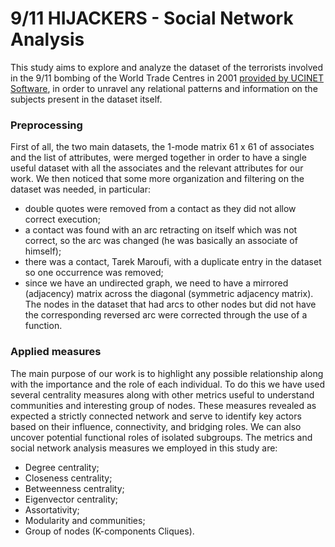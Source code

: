 # 9/11 HIJACKERS - Social Network Analysis

This study aims to explore and analyze the dataset of the terrorists involved in the 9/11 bombing of the World Trade Centres in 2001 [provided by UCINET Software](https://sites.google.com/site/ucinetsoftware/datasets/covert-networks/911-hijackers?authuser=0), in order to unravel any relational patterns and information on the subjects present in the dataset itself.

<h3>Preprocessing</h3>
First of all, the two main datasets, the 1-mode matrix 61 x 61 of associates and the list of attributes, were merged together in order to have a single useful dataset with all the associates and the relevant attributes for our work. We then noticed that some more organization and filtering on the dataset was needed, in particular:

- double quotes were removed from a contact as they did not allow correct execution;
- a contact was found with an arc retracting on itself which was not correct, so the arc was changed (he was basically an associate of himself);
- there was a contact, Tarek Maroufi, with a duplicate entry in the dataset so one occurrence was removed;
- since we have an undirected graph, we need to have a mirrored (adjacency) matrix across the diagonal (symmetric adjacency matrix). The nodes in the dataset that had arcs to other nodes but did not have the corresponding reversed arc were corrected through the use of a function.

<h3>Applied measures</h3>
The main purpose of our work is to highlight any possible relationship along with the importance and the role of each individual. To do this we have used several centrality measures along with other metrics useful to understand communities and interesting group of nodes. These measures revealed as expected a strictly connected network and serve to identify key actors based on their influence, connectivity, and bridging roles. We can also uncover potential functional roles of isolated subgroups. The metrics and social network analysis measures we employed in this study are:

- Degree centrality;
- Closeness centrality;
- Betweenness centrality;
- Eigenvector centrality;
- Assortativity;
- Modularity and communities;
- Group of nodes (K-components Cliques).
